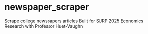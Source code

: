 # newspaper_scraper
Scrape college newspapers articles 
Built for SURP 2025 Economics Research with Professor Huet-Vaughn
